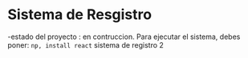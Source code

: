 <h1>Sistema de Resgistro</h1>

-estado del proyecto : en contruccion. 
Para ejecutar el sistema, debes poner:
```np, install react```
sistema de registro 2
